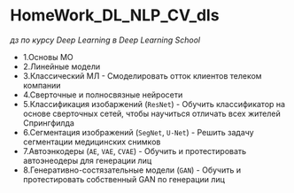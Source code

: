 # HomeWork_DL_NLP_CV_dls
*дз по курсу Deep Learning в Deep Learning School*

- 1.Основы МО
- 2.Линейные модели
- 3.Классический МЛ - Смоделировать отток клиентов телеком компании
- 4.Сверточные и полносвязные нейросети
- 5.Классификация изобаржений (`ResNet`) - Обучить классификатор на основе сверточных сетей, чтобы научиться отличать всех жителей Спрингфилда  
- 6.Сегментация изображений (`SegNet`, `U-Net`) - Решить задачу сегментации медицинских снимков  
- 7.Автоэнкодеры (`AE`, `VAE`, `CVAE`) - Обучить и протестировать автоэнеодеры для генерации лиц
- 8.Генеративно-состязательные модели (`GAN`) - Обучить и протестировать собственный GAN по генерации лиц
